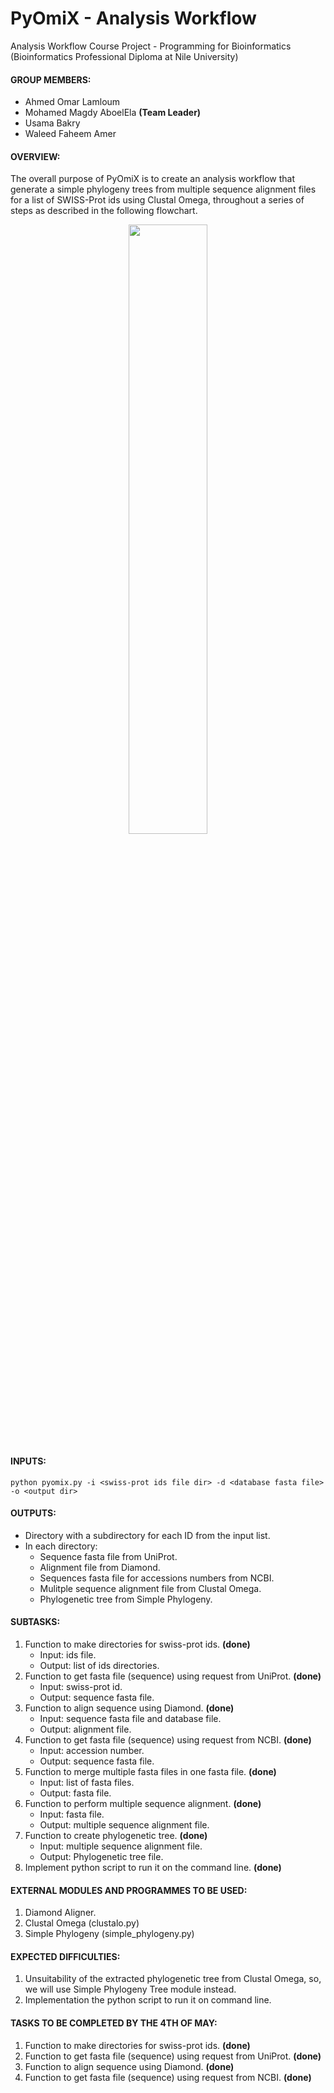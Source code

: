 # PyOmiX - Analysis Workflow
Analysis Workflow Course Project - Programming for Bioinformatics (Bioinformatics Professional Diploma at Nile University)

#### GROUP MEMBERS:
- Ahmed Omar Lamloum
- Mohamed Magdy AboelEla **(Team Leader)**
- Usama Bakry
- Waleed Faheem Amer

#### OVERVIEW:
The overall purpose of PyOmiX is to create an analysis workflow that generate a simple phylogeny trees from multiple sequence alignment files for a list of SWISS-Prot ids using Clustal Omega, throughout a series of steps as described in the following flowchart.

<p align="center">
  <img src="https://github.com/ubakry/pyomix/blob/master/workflow.png"  width="50%" height="50%">
</p>

#### INPUTS:
```
python pyomix.py -i <swiss-prot ids file dir> -d <database fasta file> -o <output dir>
``` 

#### OUTPUTS:
- Directory with a subdirectory for each ID from the input list.
- In each directory:
    * Sequence fasta file from UniProt.
    * Alignment file from Diamond.
    * Sequences fasta file for accessions numbers from NCBI.
    * Mulitple sequence alignment file from Clustal Omega.
    * Phylogenetic tree from Simple Phylogeny.

#### SUBTASKS:
01. Function to make directories for swiss-prot ids. **(done)**
    * Input: ids file.
    * Output: list of ids directories.
02. Function to get fasta file (sequence) using request from UniProt. **(done)**
    * Input: swiss-prot id.
    * Output: sequence fasta file.
03. Function to align sequence using Diamond. **(done)**
    * Input: sequence fasta file and database file.
    * Output: alignment file.
04. Function to get fasta file (sequence) using request from NCBI. **(done)**
    * Input: accession number.
    * Output: sequence fasta file.
05. Function to merge multiple fasta files in one fasta file. **(done)**
    * Input: list of fasta files.
    * Output: fasta file.
06. Function to perform multiple sequence alignment. **(done)**
    * Input: fasta file.
    * Output: multiple sequence alignment file.
07. Function to create phylogenetic tree. **(done)**
    * Input: multiple sequence alignment file.
    * Output: Phylogenetic tree file.
08. Implement python script to run it on the command line. **(done)**

#### EXTERNAL MODULES AND PROGRAMMES TO BE USED:
01. Diamond Aligner.
02. Clustal Omega (clustalo.py)
03. Simple Phylogeny (simple_phylogeny.py)

#### EXPECTED DIFFICULTIES:
01. Unsuitability of the extracted phylogenetic tree from Clustal Omega, so, we will use Simple Phylogeny Tree module instead.
02. Implementation the python script to run it on command line.

#### TASKS TO BE COMPLETED BY THE 4TH OF MAY:
01. Function to make directories for swiss-prot ids. **(done)**
02. Function to get fasta file (sequence) using request from UniProt. **(done)**
03. Function to align sequence using Diamond. **(done)**
04. Function to get fasta file (sequence) using request from NCBI. **(done)**
